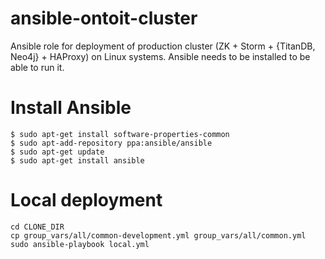 # ansible-ontoit-cluster
Ansible role for deployment of production cluster (ZK + Storm + {TitanDB, Neo4j} + HAProxy) on Linux systems. Ansible needs to be installed to be able to run it.

# Install Ansible

```
$ sudo apt-get install software-properties-common
$ sudo apt-add-repository ppa:ansible/ansible
$ sudo apt-get update
$ sudo apt-get install ansible
```

# Local deployment

```
cd CLONE_DIR
cp group_vars/all/common-development.yml group_vars/all/common.yml
sudo ansible-playbook local.yml
```

